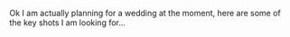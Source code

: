 Ok I am actually planning for a wedding at the moment, here are some of the key shots I am looking for...